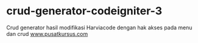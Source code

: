 # crud-generator-codeigniter-3
Crud generator hasil modifikasi Harviacode dengan hak akses pada menu dan crud
www.pusatkursus.com
